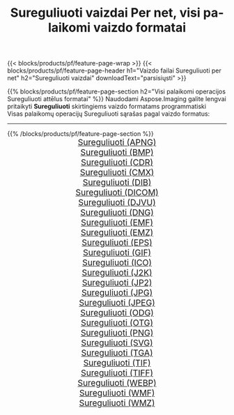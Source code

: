 ﻿---
title: Sureguliuoti vaizdai Per net, visi palaikomi vaizdo formatai 
weight: 3920
url: /lt/net/adjust 
lang: lt
langdirlevel: 2
locales: zh-hans,ja,it,ru,de,es,fr,nl,id,lt,pl,pt,vi,tr,ko,zh-hant,ar,hi,th,sv,cs,uk,he
description: Naudodami Aspose.Imaging galite lengvai sukurti Sureguliuoti vaizdus per net
---

{{< blocks/products/pf/feature-page-wrap >}}
{{< blocks/products/pf/feature-page-header h1="Vaizdo failai Sureguliuoti per net" h2="Sureguliuoti vaizdai" downloadText="parsisiųsti" >}}


{{% blocks/products/pf/feature-page-section  h2="Visi palaikomi operacijos Sureguliuoti attēlus formatai" %}}
Naudodami Aspose.Imaging galite lengvai pritaikyti **Sureguliuoti** skirtingiems vaizdo formatams programmatiski
<br/>
Visas palaikomų operacijų Sureguliuoti sąrašas pagal vaizdo formatus:
<hr/>
{{% /blocks/products/pf/feature-page-section %}}
<div class="container-fluid productfamilypage bg-gray">
    <div class="convertypes bg-gray agp-content section">
        <div class="container">
		<div class="row other-converters" style="gap: 10px;font-size: 19px;text-align:center;">
		    <div class='col-md-2 other-converter remove-lp remove-rp'><a href="/imaging/lt/net/adjust/apng" style="padding:15px;">Sureguliuoti (APNG)</a></div><div class='col-md-2 other-converter remove-lp remove-rp'><a href="/imaging/lt/net/adjust/bmp" style="padding:15px;">Sureguliuoti (BMP)</a></div><div class='col-md-2 other-converter remove-lp remove-rp'><a href="/imaging/lt/net/adjust/cdr" style="padding:15px;">Sureguliuoti (CDR)</a></div><div class='col-md-2 other-converter remove-lp remove-rp'><a href="/imaging/lt/net/adjust/cmx" style="padding:15px;">Sureguliuoti (CMX)</a></div><div class='col-md-2 other-converter remove-lp remove-rp'><a href="/imaging/lt/net/adjust/dib" style="padding:15px;">Sureguliuoti (DIB)</a></div><div class='col-md-2 other-converter remove-lp remove-rp'><a href="/imaging/lt/net/adjust/dicom" style="padding:15px;">Sureguliuoti (DICOM)</a></div><div class='col-md-2 other-converter remove-lp remove-rp'><a href="/imaging/lt/net/adjust/djvu" style="padding:15px;">Sureguliuoti (DJVU)</a></div><div class='col-md-2 other-converter remove-lp remove-rp'><a href="/imaging/lt/net/adjust/dng" style="padding:15px;">Sureguliuoti (DNG)</a></div><div class='col-md-2 other-converter remove-lp remove-rp'><a href="/imaging/lt/net/adjust/emf" style="padding:15px;">Sureguliuoti (EMF)</a></div><div class='col-md-2 other-converter remove-lp remove-rp'><a href="/imaging/lt/net/adjust/emz" style="padding:15px;">Sureguliuoti (EMZ)</a></div><div class='col-md-2 other-converter remove-lp remove-rp'><a href="/imaging/lt/net/adjust/eps" style="padding:15px;">Sureguliuoti (EPS)</a></div><div class='col-md-2 other-converter remove-lp remove-rp'><a href="/imaging/lt/net/adjust/gif" style="padding:15px;">Sureguliuoti (GIF)</a></div><div class='col-md-2 other-converter remove-lp remove-rp'><a href="/imaging/lt/net/adjust/ico" style="padding:15px;">Sureguliuoti (ICO)</a></div><div class='col-md-2 other-converter remove-lp remove-rp'><a href="/imaging/lt/net/adjust/j2k" style="padding:15px;">Sureguliuoti (J2K)</a></div><div class='col-md-2 other-converter remove-lp remove-rp'><a href="/imaging/lt/net/adjust/jp2" style="padding:15px;">Sureguliuoti (JP2)</a></div><div class='col-md-2 other-converter remove-lp remove-rp'><a href="/imaging/lt/net/adjust/jpg" style="padding:15px;">Sureguliuoti (JPG)</a></div><div class='col-md-2 other-converter remove-lp remove-rp'><a href="/imaging/lt/net/adjust/jpeg" style="padding:15px;">Sureguliuoti (JPEG)</a></div><div class='col-md-2 other-converter remove-lp remove-rp'><a href="/imaging/lt/net/adjust/odg" style="padding:15px;">Sureguliuoti (ODG)</a></div><div class='col-md-2 other-converter remove-lp remove-rp'><a href="/imaging/lt/net/adjust/otg" style="padding:15px;">Sureguliuoti (OTG)</a></div><div class='col-md-2 other-converter remove-lp remove-rp'><a href="/imaging/lt/net/adjust/png" style="padding:15px;">Sureguliuoti (PNG)</a></div><div class='col-md-2 other-converter remove-lp remove-rp'><a href="/imaging/lt/net/adjust/svg" style="padding:15px;">Sureguliuoti (SVG)</a></div><div class='col-md-2 other-converter remove-lp remove-rp'><a href="/imaging/lt/net/adjust/tga" style="padding:15px;">Sureguliuoti (TGA)</a></div><div class='col-md-2 other-converter remove-lp remove-rp'><a href="/imaging/lt/net/adjust/tif" style="padding:15px;">Sureguliuoti (TIF)</a></div><div class='col-md-2 other-converter remove-lp remove-rp'><a href="/imaging/lt/net/adjust/tiff" style="padding:15px;">Sureguliuoti (TIFF)</a></div><div class='col-md-2 other-converter remove-lp remove-rp'><a href="/imaging/lt/net/adjust/webp" style="padding:15px;">Sureguliuoti (WEBP)</a></div><div class='col-md-2 other-converter remove-lp remove-rp'><a href="/imaging/lt/net/adjust/wmf" style="padding:15px;">Sureguliuoti (WMF)</a></div><div class='col-md-2 other-converter remove-lp remove-rp'><a href="/imaging/lt/net/adjust/wmz" style="padding:15px;">Sureguliuoti (WMZ)</a></div>
                </div>
        </div>
    </div>
</div>
<br/>
